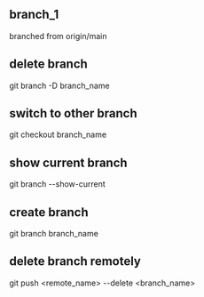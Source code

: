 ## branch_1

branched from origin/main

## delete branch

git branch -D branch_name

## switch to other branch

git checkout branch_name

## show current branch

git branch --show-current

## create branch

git branch branch_name

## delete branch remotely

git push <remote_name> --delete <branch_name>
